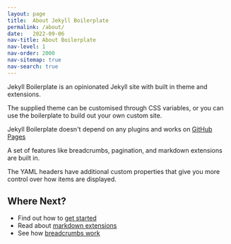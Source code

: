 ```yaml
---
layout: page
title:  About Jekyll Boilerplate
permalink: /about/
date:   2022-09-06
nav-title: About Boilerplate
nav-level: 1
nav-order: 2000
nav-sitemap: true
nav-search: true
---
```


Jekyll Boilerplate is an opinionated Jekyll site with built in theme and extensions.

The supplied theme can be customised through CSS variables, or you can use the boilerplate to build out your own custom site.

Jekyll Boilerplate doesn't depend on any plugins and works on [GitHub Pages](/about/github-pages/)

A set of features like breadcrumbs, pagination, and markdown extensions are built in.

The YAML headers have additional custom properties that give you more control over how items are displayed.

## Where Next?

- Find out how to [get started](/about/getting-started/)
- Read about [markdown extensions](/about/markdown-extensions/)
- See how [breadcrumbs work](/about/breadcrumbs/)